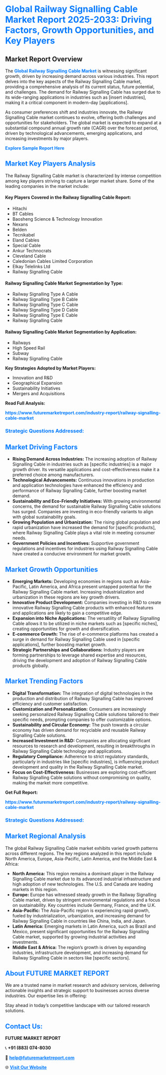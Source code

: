<h1 style="color: #007BFF;">Global Railway Signalling Cable Market Report 2025-2033: Driving Factors, Growth Opportunities, and Key Players</h1>

<section id="overview">
<h2>Market Report Overview</h2>
<p>The <a href="https://www.futuremarketreport.com/industry-report/railway-signalling-cable-market" style="color: #007BFF; text-decoration: none;"><strong>Global Railway Signalling Cable Market</strong></a> is witnessing significant growth, driven by increasing demand across various industries. This report delves into the key aspects of the Railway Signalling Cable market, providing a comprehensive analysis of its current status, future potential, and challenges. The demand for Railway Signalling Cable has surged due to its wide-ranging applications in industries such as [insert industries], making it a critical component in modern-day [applications].</p>
<p>As consumer preferences shift and industries innovate, the Railway Signalling Cable market continues to evolve, offering both challenges and opportunities for stakeholders. The global market is expected to expand at a substantial compound annual growth rate (CAGR) over the forecast period, driven by technological advancements, emerging applications, and increasing investments by major players.</p>
</section>

<section id="overview">
<p><a href="https://www.futuremarketreport.com/request-sample/reportId=99121" style="color: #007BFF; text-decoration: none;"><strong>Explore Sample Report Here</strong></a></p>
</section>

<section id="key-players">
<h2 style="color: #007BFF;">Market Key Players Analysis</h2>
<p>The Railway Signalling Cable market is characterized by intense competition among key players striving to capture a larger market share. Some of the leading companies in the market include:</p>
<h4>Key Players Covered in the Railway Signalling Cable Report:</h4>
<ul><li>Hitachi</li><li>BT Cables</li><li>Baosheng Science &amp; Technology Innovation</li><li>Nexans</li><li>Belden</li><li>Tecnikabel</li><li>Eland Cables</li><li>Special Cable</li><li>Ankur Technocrats</li><li>Cleveland Cable</li><li>Caledonian Cables Limited Corporation</li><li>Elkay Telelinks Ltd</li><li>Railway Signalling Cable</li></ul>
<h4>Railway Signalling Cable Market Segmentation by Type:</h4>
<ul><li>Railway Signalling Type A Cable</li><li>Railway Signalling Type B Cable</li><li>Railway Signalling Type C Cable</li><li>Railway Signalling Type D Cable</li><li>Railway Signalling Type E Cable</li><li>Railway Signalling Cable</li></ul>

<h4>Railway Signalling Cable Market Segmentation by Application:</h4>
<ul><li>Railways</li><li>High Speed Rail</li><li>Subway</li><li>Railway Signalling Cable</li></ul>
<p><strong>Key Strategies Adopted by Market Players:</strong></p>
<ul>
<li>Innovation and R&D</li>
<li>Geographical Expansion</li>
<li>Sustainability Initiatives</li>
<li>Mergers and Acquisitions</li>
</ul>
</section>

<section>
<p><strong>Read Full Analysis: </strong></p><a href="https://www.futuremarketreport.com/industry-report/railway-signalling-cable-market" style="color: #007BFF; text-decoration: none;"><strong>https://www.futuremarketreport.com/industry-report/railway-signalling-cable-market</strong></a>
<h3 style="color: #007BFF;">Strategic Questions Addressed:</h3>
</section>

<section id="driving-factors">
<h2 style="color: #007BFF;">Market Driving Factors</h2>
<ul>
<li><strong>Rising Demand Across Industries:</strong> The increasing adoption of Railway Signalling Cable in industries such as [specific industries] is a major growth driver. Its versatile applications and cost-effectiveness make it a preferred choice among manufacturers.</li>
<li><strong>Technological Advancements:</strong> Continuous innovations in production and application technologies have enhanced the efficiency and performance of Railway Signalling Cable, further boosting market demand.</li>
<li><strong>Sustainability and Eco-Friendly Initiatives:</strong> With growing environmental concerns, the demand for sustainable Railway Signalling Cable solutions has surged. Companies are investing in eco-friendly variants to align with global sustainability goals.</li>
<li><strong>Growing Population and Urbanization:</strong> The rising global population and rapid urbanization have increased the demand for [specific products], where Railway Signalling Cable plays a vital role in meeting consumer needs.</li>
<li><strong>Government Policies and Incentives:</strong> Supportive government regulations and incentives for industries using Railway Signalling Cable have created a conducive environment for market growth.</li>
</ul>
</section>

<section id="growth-opportunities">
<h2 style="color: #007BFF;">Market Growth Opportunities</h2>
<ul>
<li><strong>Emerging Markets:</strong> Developing economies in regions such as Asia-Pacific, Latin America, and Africa present untapped potential for the Railway Signalling Cable market. Increasing industrialization and urbanization in these regions are key growth drivers.</li>
<li><strong>Innovative Product Development:</strong> Companies investing in R&D to create innovative Railway Signalling Cable products with enhanced features and applications are likely to gain a competitive edge.</li>
<li><strong>Expansion into Niche Applications:</strong> The versatility of Railway Signalling Cable allows it to be utilized in niche markets such as [specific niches], creating opportunities for growth and diversification.</li>
<li><strong>E-commerce Growth:</strong> The rise of e-commerce platforms has created a surge in demand for Railway Signalling Cable used in [specific applications], further boosting market growth.</li>
<li><strong>Strategic Partnerships and Collaborations:</strong> Industry players are forming partnerships to leverage shared expertise and resources, driving the development and adoption of Railway Signalling Cable products globally.</li>
</ul>
</section>

<section id="trending-factors">
<h2 style="color: #007BFF;">Market Trending Factors</h2>
<ul>
<li><strong>Digital Transformation:</strong> The integration of digital technologies in the production and distribution of Railway Signalling Cable has improved efficiency and customer satisfaction.</li>
<li><strong>Customization and Personalization:</strong> Consumers are increasingly seeking personalized Railway Signalling Cable solutions tailored to their specific needs, prompting companies to offer customizable options.</li>
<li><strong>Sustainability and Circular Economy:</strong> The push towards a circular economy has driven demand for recyclable and reusable Railway Signalling Cable solutions.</li>
<li><strong>Increased Investment in R&D:</strong> Companies are allocating significant resources to research and development, resulting in breakthroughs in Railway Signalling Cable technology and applications.</li>
<li><strong>Regulatory Compliance:</strong> Adherence to strict regulatory standards, particularly in industries like [specific industries], is influencing product development and quality in the Railway Signalling Cable market.</li>
<li><strong>Focus on Cost-Effectiveness:</strong> Businesses are exploring cost-efficient Railway Signalling Cable solutions without compromising on quality, making the market more competitive.</li>
</ul>
</section>

<section>
<p><strong>Get Full Report: </strong></p><a href="https://www.futuremarketreport.com/industry-report/railway-signalling-cable-market" style="color: #007BFF; text-decoration: none;"><strong>https://www.futuremarketreport.com/industry-report/railway-signalling-cable-market</strong></a>
<h3 style="color: #007BFF;">Strategic Questions Addressed:</h3>
</section>


<section id="regional-analysis">
<h2 style="color: #007BFF;">Market Regional Analysis</h2>
<p>The global Railway Signalling Cable market exhibits varied growth patterns across different regions. The key regions analyzed in this report include North America, Europe, Asia-Pacific, Latin America, and the Middle East & Africa:</p>
<ul>
<li><strong>North America:</strong> This region remains a dominant player in the Railway Signalling Cable market due to its advanced industrial infrastructure and high adoption of new technologies. The U.S. and Canada are leading markets in this region.</li>
<li><strong>Europe:</strong> Europe has witnessed steady growth in the Railway Signalling Cable market, driven by stringent environmental regulations and a focus on sustainability. Key countries include Germany, France, and the U.K.</li>
<li><strong>Asia-Pacific:</strong> The Asia-Pacific region is experiencing rapid growth, fueled by industrialization, urbanization, and increasing demand for Railway Signalling Cable in countries like China, India, and Japan.</li>
<li><strong>Latin America:</strong> Emerging markets in Latin America, such as Brazil and Mexico, present significant opportunities for the Railway Signalling Cable market, supported by growing industrial activities and investments.</li>
<li><strong>Middle East & Africa:</strong> The region’s growth is driven by expanding industries, infrastructure development, and increasing demand for Railway Signalling Cable in sectors like [specific sectors].</li>
</ul>
</section>

<footer>
<h2 style="color: #007BFF;">About FUTURE MARKET REPORT</h2>
<p>We are a trusted name in market research and advisory services, delivering actionable insights and strategic support to businesses across diverse industries. Our expertise lies in offering:</p>

<p>Stay ahead in today’s competitive landscape with our tailored research solutions.</p>

<h2 style="color: #007BFF;">Contact Us:</h2>
<p><strong>FUTURE MARKET REPORT</strong></p>
<p>📞 <strong>+91 (883) 074-8030</strong></p>
<p>📧 <strong><a href="mailto:help@futuremarketreport.com" style="color: #007BFF;">help@futuremarketreport.com</a></strong></p>
<p>🌐 <strong><a href="https://www.futuremarketreport.com/" style="color: #007BFF;">Visit Our Website</a></strong></p>
</footer>